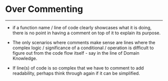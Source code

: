 # Over Commenting
---

- if a function name / line of code clearly showcases what it is doing, there is no point in having a comment on top of it to explain its purpose.

- The only scenarios where comments make sense are lines where the complex logic / significance of a conditional / operation is difficult to figure out from the code flow itself - say in the line of Domain Knowledge.

- If line(s) of code is so complex that we have to comment to add readability, perhaps think through again if it can be simplified.

